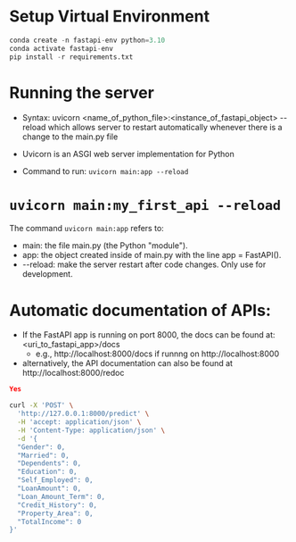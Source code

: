 # Setup Virtual Environment

```python
conda create -n fastapi-env python=3.10
conda activate fastapi-env
pip install -r requirements.txt
```

# Running the server

- Syntax: uvicorn <name_of_python_file>:<instance_of_fastapi_object> --reload which allows server to restart automatically whenever there is a change to the main.py file
- Uvicorn is an ASGI web server implementation for Python

- Command to run:
`uvicorn main:app --reload`
# `uvicorn main:my_first_api --reload`

The command `uvicorn main:app` refers to:
- main: the file main.py (the Python "module").
- app: the object created inside of main.py with the line app = FastAPI().
- --reload: make the server restart after code changes. Only use for development.


# Automatic documentation of APIs:
- If the FastAPI app is running on port 8000, the docs can be found at: <uri_to_fastapi_app>/docs 
  - e.g., http://localhost:8000/docs if runnng on http://localhost:8000
- alternatively, the API documentation can also be found at http://localhost:8000/redoc


```json
Yes

```

```bash
curl -X 'POST' \
  'http://127.0.0.1:8000/predict' \
  -H 'accept: application/json' \
  -H 'Content-Type: application/json' \
  -d '{
  "Gender": 0,
  "Married": 0,
  "Dependents": 0,
  "Education": 0,
  "Self_Employed": 0,
  "LoanAmount": 0,
  "Loan_Amount_Term": 0,
  "Credit_History": 0,
  "Property_Area": 0,
  "TotalIncome": 0
}'

```